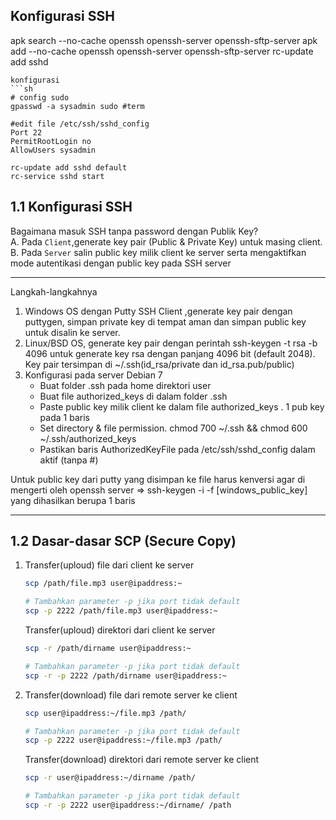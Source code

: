 ## Konfigurasi SSH
apk search --no-cache openssh openssh-server openssh-sftp-server
apk add --no-cache openssh openssh-server openssh-sftp-server
rc-update add sshd
```
konfigurasi
```sh
# config sudo  
gpasswd -a sysadmin sudo #term

#edit file /etc/ssh/sshd_config
Port 22
PermitRootLogin no
AllowUsers sysadmin

rc-update add sshd default
rc-service sshd start
```
## 1.1 Konfigurasi SSH
Bagaimana masuk SSH tanpa password dengan Publik Key?</br>
A. Pada ``Client``,generate key pair (Public & Private Key) untuk masing client.</br>
B. Pada ``Server`` salin public key milik client ke server serta mengaktifkan mode autentikasi dengan public key pada SSH server

--------------

Langkah-langkahnya

1. Windows OS dengan Putty SSH Client
    ,generate key pair dengan puttygen, simpan private key di tempat aman dan simpan public key untuk disalin ke server.
2. Linux/BSD OS, generate key pair dengan perintah ssh-keygen -t rsa -b 4096 untuk generate key rsa dengan panjang 4096 bit (default 2048). Key pair tersimpan di ~/.ssh(id_rsa/private dan id_rsa.pub/public)
3. Konfigurasi pada server Debian 7
    - Buat folder .ssh pada home direktori user
    - Buat file authorized_keys di dalam folder .ssh
    - Paste public key milik client ke dalam file authorized_keys . 1 pub key pada 1 baris
    - Set directory & file permission. chmod 700 ~/.ssh && chmod 600 ~/.ssh/authorized_keys
    - Pastikan baris AuthorizedKeyFile pada /etc/ssh/sshd_config dalam aktif (tanpa #)

Untuk public key dari putty yang disimpan ke file harus kenversi agar di mengerti oleh openssh server => ssh-keygen -i -f [windows_public_key] yang dihasilkan berupa 1 baris 

--------------
## 1.2 Dasar-dasar SCP (Secure Copy)
1. Transfer(uploud) file dari client ke server<br>
    ```sh
    scp /path/file.mp3 user@ipaddress:~

    # Tambahkan parameter -p jika port tidak default
    scp -p 2222 /path/file.mp3 user@ipaddress:~
    ```
    Transfer(uploud) direktori dari client ke server<br>
    ```sh
    scp -r /path/dirname user@ipaddress:~

    # Tambahkan parameter -p jika port tidak default
    scp -r -p 2222 /path/dirname user@ipaddress:~ 
    ```
2. Transfer(download) file dari remote server ke client<br>
    ```sh
    scp user@ipaddress:~/file.mp3 /path/ 

    # Tambahkan parameter -p jika port tidak default
    scp -p 2222 user@ipaddress:~/file.mp3 /path/ 
    ```
    Transfer(download) direktori dari remote server ke client<br>
    ```sh
    scp -r user@ipaddress:~/dirname /path/

    # Tambahkan parameter -p jika port tidak default
    scp -r -p 2222 user@ipaddress:~/dirname/ /path  
    ```